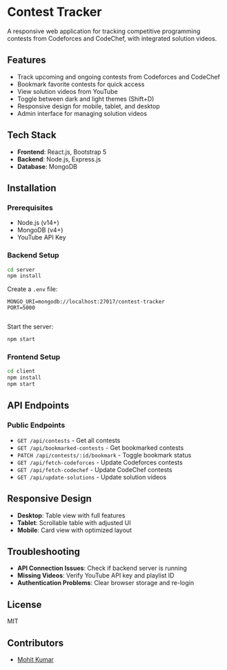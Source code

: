 # Contest Tracker

A responsive web application for tracking competitive programming contests from Codeforces and CodeChef, with integrated solution videos.

## Features

- Track upcoming and ongoing contests from Codeforces and CodeChef
- Bookmark favorite contests for quick access
- View solution videos from YouTube
- Toggle between dark and light themes (Shift+D)
- Responsive design for mobile, tablet, and desktop
- Admin interface for managing solution videos

## Tech Stack

- **Frontend**: React.js, Bootstrap 5
- **Backend**: Node.js, Express.js
- **Database**: MongoDB



## Installation

### Prerequisites
- Node.js (v14+)
- MongoDB (v4+)
- YouTube API Key

### Backend Setup
```bash
cd server
npm install
```

Create a `.env` file:
```
MONGO_URI=mongodb://localhost:27017/contest-tracker
PORT=5000


```

Start the server:
```bash
npm start
```

### Frontend Setup
```bash
cd client
npm install
npm start
```

## API Endpoints

### Public Endpoints
- `GET /api/contests` - Get all contests
- `GET /api/bookmarked-contests` - Get bookmarked contests
- `PATCH /api/contests/:id/bookmark` - Toggle bookmark status
- `GET /api/fetch-codeforces` - Update Codeforces contests
- `GET /api/fetch-codechef` - Update CodeChef contests
- `GET /api/update-solutions` - Update solution videos



## Responsive Design

- **Desktop**: Table view with full features
- **Tablet**: Scrollable table with adjusted UI
- **Mobile**: Card view with optimized layout


## Troubleshooting

- **API Connection Issues**: Check if backend server is running
- **Missing Videos**: Verify YouTube API key and playlist ID
- **Authentication Problems**: Clear browser storage and re-login

## License

MIT

## Contributors

- [Mohit Kumar](https://github.com/Mohitkumar1322)